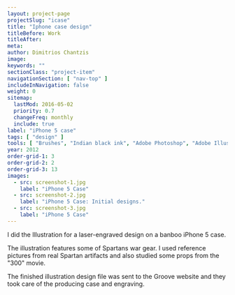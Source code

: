 ```yaml
---
layout: project-page
projectSlug: "icase"
title: "Iphone case design"
titleBefore: Work
titleAfter:
meta:
author: Dimitrios Chantzis
image:
keywords: ""
sectionClass: "project-item"
navigationSection: [ "nav-top" ]
includeInNavigation: false
weight: 0
sitemap:
  lastMod: 2016-05-02
  priority: 0.7
  changeFreq: monthly
  include: true
label: "iPhone 5 case"
tags: [ "design" ]
tools: [ "Brushes", "Indian black ink", "Adobe Photoshop", "Adobe Illustrator" ]
year: 2012
order-grid-1: 3
order-grid-2: 2
order-grid-3: 13
images:
  - src: screenshot-1.jpg
    label: "iPhone 5 Case"
  - src: screenshot-2.jpg
    label: "iPhone 5 Case: Initial designs."
  - src: screenshot-3.jpg
    label: "iPhone 5 Case"
---
```


I did the Illustration for a laser-engraved design on a banboo iPhone 5 case.

The illustration features some of Spartans war gear. I used reference pictures from real Spartan artifacts and also studied some props from the "300" movie.

The finished illustration design file was sent to the Groove website and they took care of the producing case and engraving.
